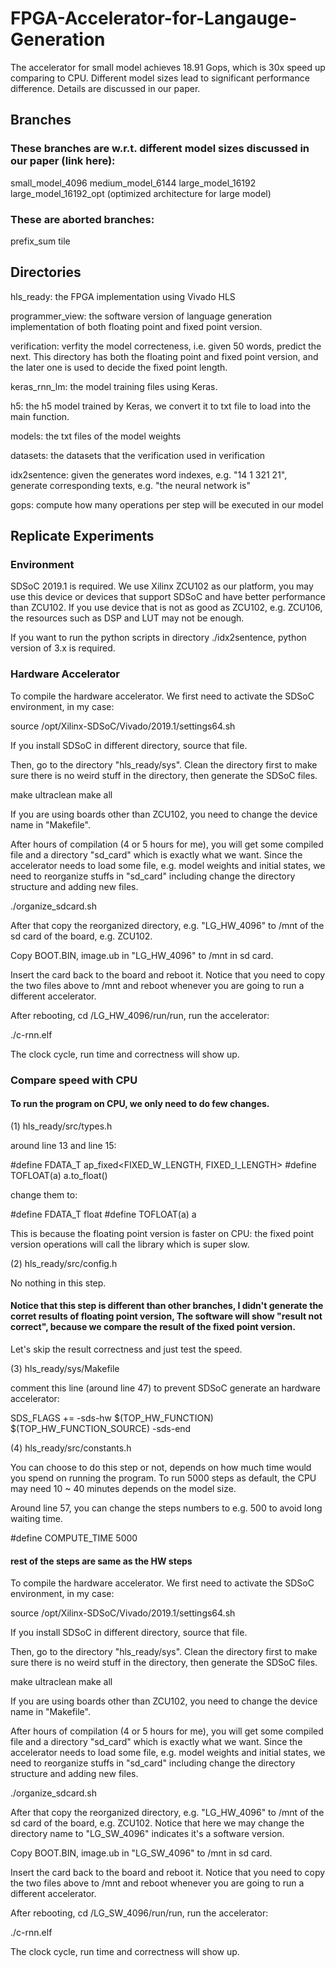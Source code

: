 # FPGA-Accelerator-for-Langauge-Generation

The accelerator for small model achieves 18.91 Gops, which is 30x speed up comparing to CPU. Different model sizes lead to significant performance difference. Details are discussed in our paper.

## Branches
### These branches are w.r.t. different model sizes discussed in our paper (link here):
small_model_4096
medium_model_6144
large_model_16192
large_model_16192_opt (optimized architecture for large model)

### These are aborted branches:
prefix_sum
tile


## Directories

hls_ready: the FPGA implementation using Vivado HLS

programmer_view: the software version of language generation implementation of both floating point and fixed point version.

verification: verfity the model correcteness, i.e. given 50 words, predict the next. This directory has both the floating point and fixed point version, and the later one is used to decide the fixed point length.

keras_rnn_lm: the model training files using Keras.

h5: the h5 model trained by Keras, we convert it to txt file to load into the main function.

models: the txt files of the model weights

datasets: the datasets that the verification used in verification

idx2sentence: given the generates word indexes, e.g. "14 1 321 21", generate corresponding texts, e.g. "the neural network is"

gops: compute how many operations per step will be executed in our model

## Replicate Experiments

### Environment

SDSoC 2019.1 is required. We use Xilinx ZCU102 as our platform, you may use this device or devices that support SDSoC and have better performance than ZCU102. If you use device that is not as good as ZCU102, e.g. ZCU106, the resources such as DSP and LUT may not be enough.

If you want to run the python scripts in directory ./idx2sentence, python version of 3.x is required.

### Hardware Accelerator

To compile the hardware accelerator. We first need to activate the SDSoC environment, in my case:

source /opt/Xilinx-SDSoC/Vivado/2019.1/settings64.sh

If you install SDSoC in different directory, source that file.

Then, go to the directory "hls_ready/sys". Clean the directory first to make sure there is no weird stuff in the directory, then generate the SDSoC files.

make ultraclean
make all

If you are using boards other than ZCU102, you need to change the device name in "Makefile".

After hours of compilation (4 or 5 hours for me), you will get some compiled file and a directory "sd_card" which is exactly what we want. Since the accelerator needs to load some file, e.g. model weights and initial states, we need to reorganize stuffs in "sd_card" including change the directory structure and adding new files.

./organize_sdcard.sh

After that copy the reorganized directory, e.g. "LG_HW_4096" to /mnt of the sd card of the board, e.g. ZCU102.

Copy BOOT.BIN, image.ub in "LG_HW_4096" to /mnt in sd card.

Insert the card back to the board and reboot it. Notice that you need to copy the two files above to /mnt and reboot whenever you are going to run a different accelerator.

After rebooting, cd /LG_HW_4096/run/run, run the accelerator:

./c-rnn.elf

The clock cycle, run time and correctness will show up.


### Compare speed with CPU

#### To run the program on CPU, we only need to do few changes.

(1) hls_ready/src/types.h

around line 13 and line 15:

#define FDATA_T ap_fixed<FIXED_W_LENGTH, FIXED_I_LENGTH>
#define TOFLOAT(a) a.to_float()

change them to:

#define FDATA_T float
#define TOFLOAT(a) a

This is because the floating point version is faster on CPU: the fixed point version operations will call the library which is super slow.

(2) hls_ready/src/config.h

No nothing in this step.

#### Notice that this step is different than other branches, I didn't generate the corret results of floating point version, The software will show "result not correct", because we compare the result of the fixed point version.

Let's skip the result correctness and just test the speed.

(3) hls_ready/sys/Makefile

comment this line (around line 47) to prevent SDSoC generate an hardware accelerator:

SDS_FLAGS += -sds-hw $(TOP_HW_FUNCTION) $(TOP_HW_FUNCTION_SOURCE) -sds-end

(4) hls_ready/src/constants.h

You can choose to do this step or not, depends on how much time would you spend on running the program. To run 5000 steps as default, the CPU may need 10 ~ 40 minutes depends on the model size.

Around line 57, you can change the steps numbers to e.g. 500 to avoid long waiting time.

#define COMPUTE_TIME 5000

#### rest of the steps are same as the HW steps

To compile the hardware accelerator. We first need to activate the SDSoC environment, in my case:

source /opt/Xilinx-SDSoC/Vivado/2019.1/settings64.sh

If you install SDSoC in different directory, source that file.

Then, go to the directory "hls_ready/sys". Clean the directory first to make sure there is no weird stuff in the directory, then generate the SDSoC files.

make ultraclean
make all

If you are using boards other than ZCU102, you need to change the device name in "Makefile".

After hours of compilation (4 or 5 hours for me), you will get some compiled file and a directory "sd_card" which is exactly what we want. Since the accelerator needs to load some file, e.g. model weights and initial states, we need to reorganize stuffs in "sd_card" including change the directory structure and adding new files.

./organize_sdcard.sh

After that copy the reorganized directory, e.g. "LG_HW_4096" to /mnt of the sd card of the board, e.g. ZCU102. Notice that here we may change the directory name to "LG_SW_4096" indicates it's a software version.

Copy BOOT.BIN, image.ub in "LG_SW_4096" to /mnt in sd card.

Insert the card back to the board and reboot it. Notice that you need to copy the two files above to /mnt and reboot whenever you are going to run a different accelerator.

After rebooting, cd /LG_SW_4096/run/run, run the accelerator:

./c-rnn.elf

The clock cycle, run time and correctness will show up.

